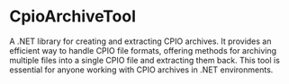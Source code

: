 # CpioArchiveTool
A .NET library for creating and extracting CPIO archives. It provides an efficient way to handle CPIO file formats, offering methods for archiving multiple files into a single CPIO file and extracting them back. This tool is essential for anyone working with CPIO archives in .NET environments.
